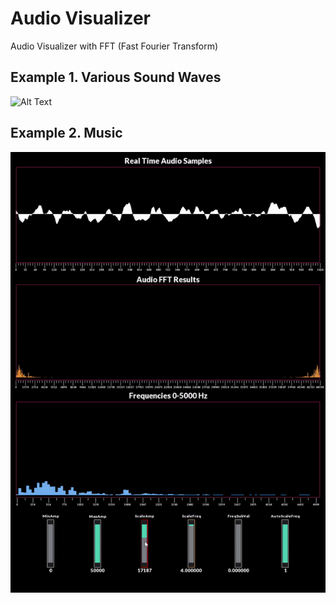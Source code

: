 # Audio Visualizer
Audio Visualizer with FFT (Fast Fourier Transform)
## Example 1. Various Sound Waves
![Alt Text](doc/gifs/avfft_example1_waves.gif)
## Example 2. Music
![Alt Text](doc/gifs/avfft_example2_music.gif)
